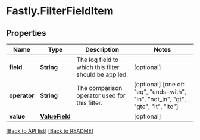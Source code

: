 # Fastly.FilterFieldItem

## Properties

Name | Type | Description | Notes
------------ | ------------- | ------------- | -------------
**field** | **String** | The log field to which this filter should be applied. | [optional] 
**operator** | **String** | The comparison operator used for this filter. | [optional]  [one of: "eq", "ends-with", "in", "not_in", "gt", "gte", "lt", "lte"]
**value** | [**ValueField**](ValueField.md) |  | [optional] 


[[Back to API list]](../../README.md#endpoints) [[Back to README]](../../README.md)
